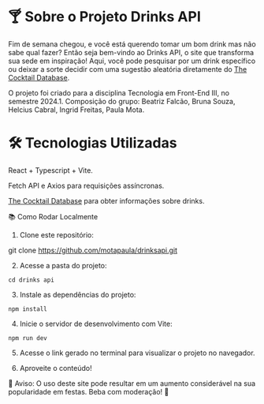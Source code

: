 # 🍸 Sobre o Projeto Drinks API
Fim de semana chegou, e você está querendo tomar um bom drink mas não sabe qual fazer?
Então seja bem-vindo ao Drinks API, o site que transforma sua sede em inspiração! 
Aqui, você pode pesquisar por um drink específico ou deixar a sorte decidir com uma sugestão aleatória diretamente do [The Cocktail Database](https://www.thecocktaildb.com/).

O projeto foi criado para a disciplina Tecnologia em Front-End III, no semestre 2024.1.
Composição do grupo: Beatriz Falcão, Bruna Souza, Helcius Cabral, Ingrid Freitas, Paula Mota.

# 🛠️ Tecnologias Utilizadas

React + Typescript + Vite.

Fetch API e Axios para requisições assíncronas.

[The Cocktail Database](https://www.thecocktaildb.com/) para obter informações sobre drinks.

📚 Como Rodar Localmente
1. Clone este repositório:

git clone https://github.com/motapaula/drinksapi.git

2. Acesse a pasta do projeto:

```cd drinks api```

3. Instale as dependências do projeto:

```npm install```

4. Inicie o servidor de desenvolvimento com Vite:

```npm run dev```

5. Acesse o link gerado no terminal para visualizar o projeto no navegador.

6. Aproveite o conteúdo! 


🍾 Aviso: O uso deste site pode resultar em um aumento considerável na sua popularidade em festas. Beba com moderação! 🥃